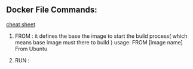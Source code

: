##  Docker File Commands:

[cheat sheet](https://www.docker.com/sites/default/files/d8/2019-09/docker-cheat-sheet.pdf)

1) FROM :
it defines the base the image to start the build process( which means base image must there to build )
usage: FROM [image name]
From Ubuntu

2) RUN :
